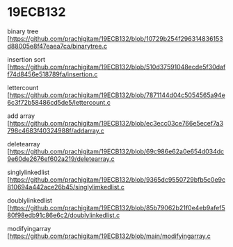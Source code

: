 # 19ECB132

binary tree [https://github.com/prachigitam/19ECB132/blob/10729b254f296314836153d88005e8f47eaea7ca/binarytree.c

insertion sort [https://github.com/prachigitam/19ECB132/blob/510d37591048ecde5f30daff74d8456e518789fa/insertion.c

lettercount [https://github.com/prachigitam/19ECB132/blob/7871144d04c5054565a94e6c3f72b58486cd5de5/lettercount.c

add array [https://github.com/prachigitam/19ECB132/blob/ec3ecc03ce766e5ecef7a3798c4683f40324988f/addarray.c

deletearray [https://github.com/prachigitam/19ECB132/blob/69c986e62a0e654d034dc9e60de2676ef602a219/deletearray.c

singlylinkedlist [https://github.com/prachigitam/19ECB132/blob/9365dc9550729bfb5c0e9c810694a442ace26b45/singlylimkedlist.c

doublylinkedlist [https://github.com/prachigitam/19ECB132/blob/85b79062b21f0e4eb9afef580f98edb91c86e6c2/doublylinkedlist.c

modifyingarray [https://github.com/prachigitam/19ECB132/blob/main/modifyingarray.c
